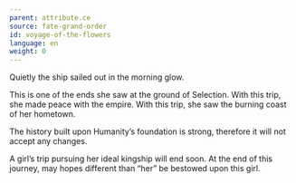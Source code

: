 ```yaml
---
parent: attribute.ce
source: fate-grand-order
id: voyage-of-the-flowers
language: en
weight: 0
---
```


Quietly the ship sailed out in the morning glow.

This is one of the ends she saw at the ground of Selection.
With this trip, she made peace with the empire.
With this trip, she saw the burning coast of her hometown.

The history built upon Humanity’s foundation is strong, therefore it will not accept any changes.

A girl’s trip pursuing her ideal kingship will end soon. 
At the end of this journey, may hopes different than “her” be bestowed upon this girl.
